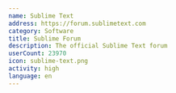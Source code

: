 ```yaml
---
name: Sublime Text
address: https://forum.sublimetext.com
category: Software
title: Sublime Forum
description: The official Sublime Text forum
userCount: 23970
icon: sublime-text.png
activity: high
language: en
---
```

